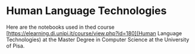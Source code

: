 # Human Language Technologies

Here are the notebooks used in thed course [https://elearning.di.unipi.it/course/view.php?id=180](Human Language Technologies) at the Master Degree in Computer Science at the University of Pisa.
